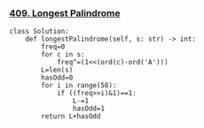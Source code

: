 ### [409. Longest Palindrome](https://leetcode.com/problems/longest-palindrome/description/)

```
class Solution:
    def longestPalindrome(self, s: str) -> int:
        freq=0
        for c in s:
            freq^=(1<<(ord(c)-ord('A')))
        L=len(s)
        hasOdd=0
        for i in range(58):
            if ((freq>>i)&1)==1: 
                L-=1
                hasOdd=1
        return L+hasOdd
```
